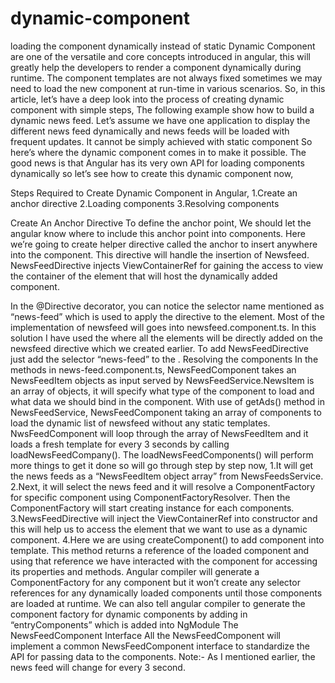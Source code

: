 # dynamic-component
loading the component dynamically instead of static
Dynamic Component are one of the versatile and core concepts introduced in angular, this will greatly help the developers to render a component dynamically during runtime.
The component templates are not always fixed sometimes we may need to load the new component at run-time in various scenarios.
So, in this article, let’s have a deep look into the process of creating dynamic component with simple steps,
The following example show how to build a dynamic news feed. 
Let’s assume we have one application to display the different news feed dynamically and news feeds will be loaded with frequent updates.
It cannot be simply achieved with static component So here’s where the dynamic component comes in to make it possible.
The good news is that Angular has its very own API for loading components dynamically so let’s see how to create this dynamic component now,

Steps Required to Create Dynamic Component in Angular,
1.Create an anchor directive
2.Loading components
3.Resolving components 

Create An Anchor Directive
To define the anchor point, We should let the angular know where to include this anchor point into components. Here we’re going to create helper directive called the anchor to insert anywhere into the component. This directive will handle the insertion of Newsfeed.
NewsFeedDirective injects ViewContainerRef for gaining the access to view the container of the element that will host the dynamically added component.

In the @Directive decorator, you can notice the selector name mentioned as “news-feed” which is used to apply the directive to the element.
Most of the implementation of newsfeed will goes into newsfeed.component.ts.
In this solution I have used the <ng-template> where all the elements will be directly added on the newsfeed directive which we created earlier.
To add NewsFeedDirective just add the selector “news-feed” to the <ng-template>. 
Resolving the components
In the methods in news-feed.component.ts, NewsFeedComponent takes an NewsFeedItem objects as input served by NewsFeedService.NewsItem is an array of objects, it will specify what type of the component to load and what data we should bind in the component.
With use of getAds() method in NewsFeedService, NewsFeedComponent taking an array of components to load the dynamic list of newsfeed without any static templates.
NwsFeedComponent will loop through the array of NewsFeedItem and it loads a fresh template for every 3 seconds by calling loadNewsFeedCompany().
The loadNewsFeedComponents() will perform more things to get it done so will go through step by step now,
1.It will get the news feeds as a “NewsFeedItem object array” from NewsFeedsService.
2.Next, it will select the news feed and it will resolve a ComponentFactory for specific component using ComponentFactoryResolver. Then the ComponentFactory will start creating instance for each components.
3.NewsFeedDirective will inject the ViewContainerRef into constructor and this will help us to access the element that we want to use as a dynamic component.
4.Here we are using createComponent() to add component into template. This method returns a reference of the loaded component and using that reference we have interacted with the component for accessing its properties and methods.
Angular compiler will generate a ComponentFactory for any component but it won’t create any selector references for any dynamically loaded components until those components are loaded at runtime.
We can also tell angular compiler to generate the component factory for dynamic components by adding in “entryComponents” which is added into NgModule
The NewsFeedComponent Interface
All the NewsFeedComponent will implement a common NewsFeedComponent interface to standardize the API for passing data to the components.
Note:-
As I mentioned earlier, the news feed will change for every 3 second.




